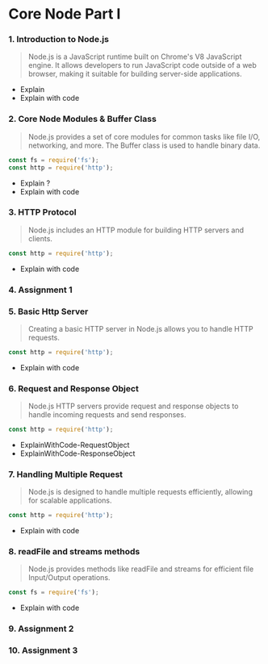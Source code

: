 # Core Node Part I
### 1. Introduction to Node.js
> Node.js is a JavaScript runtime built on Chrome's V8 JavaScript engine. It allows developers to run JavaScript code outside of a web browser, making it suitable for building server-side applications.
- Explain
- Explain with code
### 2. Core Node Modules & Buffer Class
> Node.js provides a set of core modules for common tasks like file I/O, networking, and more. The Buffer class is used to handle binary data.

```js
const fs = require('fs');
const http = require('http');
```

- Explain ?
- Explain with code
### 3. HTTP Protocol
> Node.js includes an HTTP module for building HTTP servers and clients.

```js
const http = require('http');
```

- Explain with code
### 4. Assignment 1
### 5. Basic Http Server
> Creating a basic HTTP server in Node.js allows you to handle HTTP requests.

```js
const http = require('http');
```
- Explain with code
### 6. Request and Response Object
> Node.js HTTP servers provide request and response objects to handle incoming requests and send responses.

```js
const http = require('http');
```

- ExplainWithCode-RequestObject
- ExplainWithCode-ResponseObject

### 7. Handling Multiple Request
> Node.js is designed to handle multiple requests efficiently, allowing for scalable applications.
```js
const http = require('http');
```
- Explain with code
### 8. readFile and streams methods
> Node.js provides methods like readFile and streams for efficient file Input/Output operations.

```js
const fs = require('fs');
```
- Explain with code
  
### 9. Assignment 2
### 10. Assignment 3
